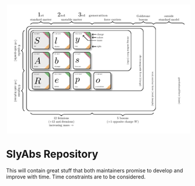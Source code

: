 <p align="center">
<img src="https://github.com/slycooper50/SlyAbbas/blob/master/logo/logo.jpg " height="350" width="500" align="center">
</p>

# SlyAbs Repository


This will contain great stuff that both maintainers promise to develop and improve with time.
Time constraints are to be considered.
